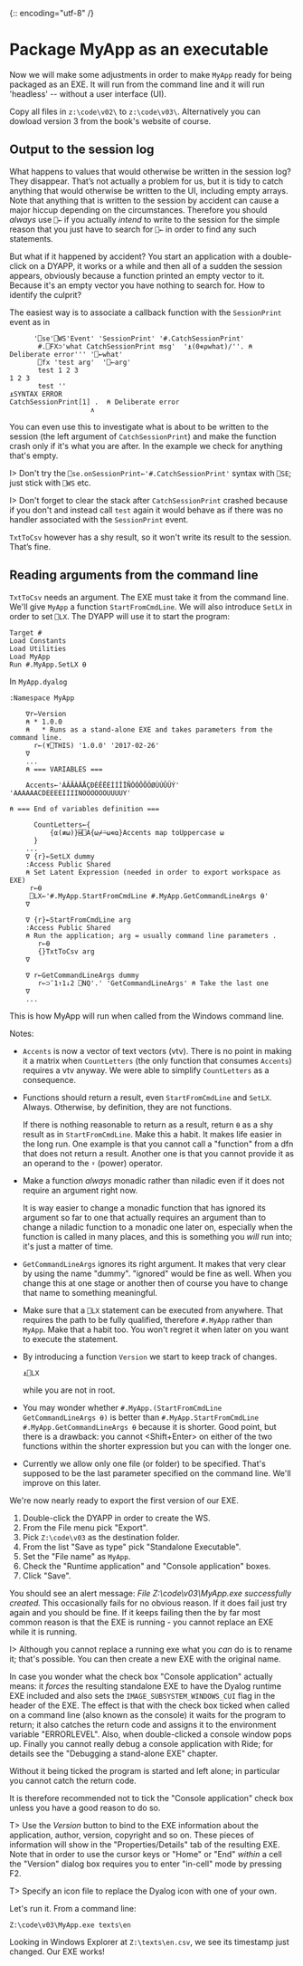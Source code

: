 {:: encoding="utf-8" /}


# Package MyApp as an executable

Now we will make some adjustments in order to make `MyApp` ready for being packaged as an EXE. It will run from the command line and it will run 'headless' -- without a user interface (UI).

Copy all files in `z:\code\v02\` to `z:\code\v03\`. Alternatively you can dowload version 3 from the book's website of course.


## Output to the session log

What happens to values that would otherwise be written in the session log? They disappear. That’s not actually a problem for us, but it is tidy to catch anything that would otherwise be written to the UI, including empty arrays. Note that anything that is written to the session by accident can cause a major hiccup depending on the circumstances. Therefore you should _always_ use `⎕←` if you actually _intend_ to write to the session for the simple reason that you just have to search for `⎕←` in order to find any such statements.

But what if it happened by accident? You start an application with a double-click on a DYAPP, it works or a while and then all of a sudden the session appears, obviously because a function printed an empty vector to it. Because it's an empty vector you have nothing to search for. How to identify the culprit?

The easiest way is to associate a callback function with the `SessionPrint` event as in

~~~
      '⎕se'⎕WS'Event' 'SessionPrint' '#.CatchSessionPrint'
       #.⎕FX⊃'what CatchSessionPrint msg'  '⍎(0∊⍴what)/''. ⍝ Deliberate error''' '⎕←what'
       ⎕fx 'test arg'  '⎕←arg'
       test 1 2 3
1 2 3       
       test ''
⍎SYNTAX ERROR
CatchSessionPrint[1] .  ⍝ Deliberate error
                    ∧  
~~~

You can even use this to investigate what is about to be written to the session (the left argument of `CatchSessionPrint`) and make the function crash only if it's what you are after. In the example we check for anything that's empty.

I> Don't try the `⎕se.onSessionPrint←'#.CatchSessionPrint'` syntax with `⎕SE`; just stick with `⎕WS` etc.

I> Don't forget to clear the stack after `CatchSessionPrint` crashed because if you don't and instead call `test` again it would behave as if there was no handler associated with the `SessionPrint` event.

`TxtToCsv` however has a shy result, so it won't write its result to the session. That’s fine. 


## Reading arguments from the command line 

`TxtToCsv` needs an argument. The EXE must take it from the command line. We'll give `MyApp` a function `StartFromCmdLine`. We will also introduce `SetLX` in order to set `⎕LX`. The DYAPP will use it to start the program:

~~~
Target #
Load Constants
Load Utilities
Load MyApp
Run #.MyApp.SetLX ⍬
~~~

In `MyApp.dyalog` 

~~~
:Namespace MyApp

    ∇r←Version
    ⍝ * 1.0.0
    ⍝   * Runs as a stand-alone EXE and takes parameters from the command line.
      r←(⍕⎕THIS) '1.0.0' '2017-02-26'
    ∇
    ...
    ⍝ === VARIABLES ===

    Accents←'ÁÂÃÀÄÅÇÐÈÊËÉÌÍÎÏÑÒÓÔÕÖØÙÚÛÜÝ' 'AAAAAACDEEEEIIIINOOOOOOUUUUY'

⍝ === End of variables definition ===

      CountLetters←{
          {⍺(≢⍵)}⌸⎕A{⍵⌿⍨⍵∊⍺}Accents map toUppercase ⍵
      }
    ...
    ∇ {r}←SetLX dummy
    :Access Public Shared
    ⍝ Set Latent Expression (needed in order to export workspace as EXE)
     r←⍬
     ⎕LX←'#.MyApp.StartFromCmdLine #.MyApp.GetCommandLineArgs ⍬'
    ∇

    ∇ {r}←StartFromCmdLine arg
    :Access Public Shared
    ⍝ Run the application; arg = usually command line parameters .
       r←⍬
       {}TxtToCsv arg
    ∇
    
    ∇ r←GetCommandLineArgs dummy
       r←⊃¯1↑1↓2 ⎕NQ'.' 'GetCommandLineArgs' ⍝ Take the last one
    ∇  
    ...
~~~

This is how MyApp will run when called from the Windows command line. 

Notes:

* `Accents` is now a vector of text vectors (vtv). There is no point in making it a matrix when `CountLetters` (the only function that consumes `Accents`) requires a vtv anyway. We were able to simplify `CountLetters` as a consequence.

* Functions should return a result, even `StartFromCmdLine` and `SetLX`. Always. Otherwise, by definition, they are not functions. 

  If there is nothing reasonable to return as a result, return `⍬` as a shy result as in `StartFromCmdLine`. Make this a habit. It makes life easier in the long run. One example is that you cannot call a "function" from a dfn that does not return a result. Another one is that you cannot provide it as an operand to the `⍣` (power) operator.
  
* Make a function _always_ monadic rather than niladic even if it does not require an argument right now. 

  It is way easier to change a monadic function that has ignored its argument so far to one that actually requires an argument than to change a niladic function to a monadic one later on, especially when the function is called in many places, and this is something you _will_ run into; it's just a matter of time.
  
* `GetCommandLineArgs` ignores its right argument. It makes that very clear by using the name "dummy". "ignored" would be fine as well. When you change this at one stage or another then of course you have to change that name to something meaningful.
  
* Make sure that a `⎕LX` statement can be executed from anywhere. That requires the path to be fully qualified, therefore `#.MyApp` rather than `MyApp`. Make that a habit too. You won't regret it when later on you want to execute the statement.

* By introducing a function `Version` we start to keep track of changes.


  ~~~
  ⍎⎕LX
  ~~~
  
  while you are not in root.

* You may wonder whether `#.MyApp.(StartFromCmdLine GetCommandLineArgs ⍬)` is better than `#.MyApp.StartFromCmdLine #.MyApp.GetCommandLineArgs ⍬` because it is shorter. Good point, but there is a drawback: you cannot <Shift+Enter> on either of the two functions within the shorter expression but you can with the longer one.

* Currently we allow only one file (or folder) to be specified. That's supposed to be the last parameter specified on the command line. We'll improve on this later.

We're now nearly ready to export the first version of our EXE. 

1. Double-click the DYAPP in order to create the WS.
2. From the File menu pick "Export". 
3. Pick `Z:\code\v03` as the destination folder. 
4. From the list "Save as type" pick "Standalone Executable". 
5. Set the "File name" as `MyApp`.
6. Check the "Runtime application" and "Console application" boxes.
7. Click "Save". 

You should see an alert message: _File Z:\\code\\v03\\MyApp.exe successfully created._ This occasionally fails for no obvious reason. If it does fail just try again and you should be fine. If it keeps failing then the by far most common reason is that the EXE is running - you cannot replace an EXE while it is running. 

I> Although you cannot replace a running exe what you _can_ do is to rename it; that's possible. You can then create a new EXE with the original name.

In case you wonder what the check box "Console application" actually means: it _forces_ the resulting standalone EXE to have the Dyalog runtime EXE included and also sets the `IMAGE_SUBSYSTEM_WINDOWS_CUI` flag in the header of the EXE. The effect is that with the check box ticked when called on a command line (also known as the console) it waits for the program to return; it also catches the return code and assigns it to the environment variable "ERRORLEVEL". Also, when double-clicked a console window pops up. Finally you cannot really debug a console application with Ride; for details see the "Debugging a stand-alone EXE" chapter.

Without it being ticked the program is started and left alone; in particular you cannot catch the return code.

It is therefore recommended not to tick the "Console application" check box unless you have a good reason to do so.

T> Use the *Version* button to bind to the EXE information about the application, author, version, copyright and so on. These pieces of information will show in the "Properties/Details" tab of the resulting EXE. Note that in order to use the cursor keys or "Home" or "End" _within_ a cell the "Version" dialog box requires you to enter "in-cell" mode by pressing F2.

T> Specify an icon file to replace the Dyalog icon with one of your own. 

Let's run it. From a command line:

~~~
Z:\code\v03\MyApp.exe texts\en
~~~

Looking in Windows Explorer at `Z:\texts\en.csv`, we see its timestamp just changed. Our EXE works! 